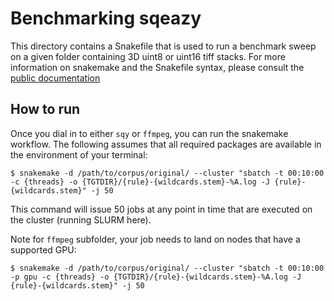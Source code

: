 # Benchmarking sqeazy

This directory contains a Snakefile that is used to run a benchmark sweep on a given folder containing 3D uint8 or uint16 tiff stacks. For more information on snakemake and the Snakefile syntax, please consult the [public documentation](https://snakemake.readthedocs.io/en/stable/)

## How to run 

Once you dial in to either `sqy` or `ffmpeg`, you can run the snakemake workflow. The following assumes that all required packages are available in the environment of your terminal:

```
$ snakemake -d /path/to/corpus/original/ --cluster "sbatch -t 00:10:00 -c {threads} -o {TGTDIR}/{rule}-{wildcards.stem}-%A.log -J {rule}-{wildcards.stem}" -j 50
```

This command will issue 50 jobs at any point in time that are executed on the cluster (running SLURM here).

Note for `ffmpeg` subfolder, your job needs to land on nodes that have a supported GPU:

```
$ snakemake -d /path/to/corpus/original/ --cluster "sbatch -t 00:10:00 -p gpu -c {threads} -o {TGTDIR}/{rule}-{wildcards.stem}-%A.log -J {rule}-{wildcards.stem}" -j 50
```

